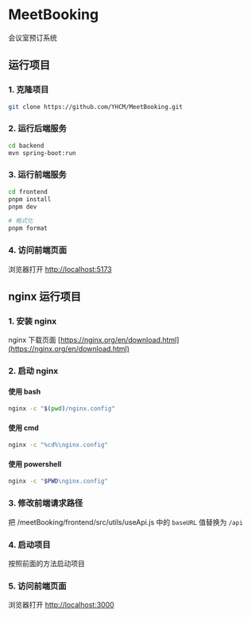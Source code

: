 # MeetBooking

会议室预订系统

## 运行项目

### 1. 克隆项目

```bash
git clone https://github.com/YHCM/MeetBooking.git
```

### 2. 运行后端服务

```bash
cd backend
mvn spring-boot:run
```

### 3. 运行前端服务

```bash
cd frontend
pnpm install
pnpm dev

# 格式化
pnpm format
```

### 4. 访问前端页面

浏览器打开 [http://localhost:5173](http://localhost:5173)

## nginx 运行项目

### 1. 安装 nginx

nginx 下载页面 [https://nginx.org/en/download.html](https://nginx.org/en/download.html)

### 2. 启动 nginx

#### 使用 bash

```bash
nginx -c "$(pwd)/nginx.config"
```

#### 使用 cmd

```bash
nginx -c "%cd%\nginx.config"
```

#### 使用 powershell

```bash
nginx -c "$PWD\nginx.config"
```

### 3. 修改前端请求路径

把 /meetBooking/frontend/src/utils/useApi.js 中的 `baseURL` 值替换为 `/api`

### 4. 启动项目

按照前面的方法启动项目

### 5. 访问前端页面

浏览器打开 [http://localhost:3000](http://localhost:3000)
